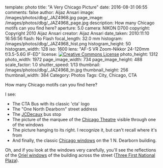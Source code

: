template: photo
title: "A Very Chicago Picture"
date: 2016-08-31 06:55
comments: false
author: Aijaz Ansari
image: /images/photos/dbg/_JAZ4968.jpg
page_image: /images/photos/dbg/_JAZ4968_page.jpg
description: How many Chicago motifs can you find here?
aperture: 5.0
camera: NIKON D700
copyright: Copyright 2010 Aijaz Ansari
creator: Aijaz Ansari
date_taken: 2010:11:10 16:56:56
flash: No Flash
focal_length: 32.0 mm
histogram: /images/photos/dbg/_JAZ4968_hist.png
histogram_height: 50
histogram_width: 128
iso: 1600
lens: "AF-S VR Zoom-Nikkor 24-120mm f/3.5-5.6G IF-ED"
license: <a rel="license" href="http://creativecommons.org/licenses/by-nc-nd/3.0/deed.en_US"><img alt="Creative Commons License" style="border-width:0" src="http://i.creativecommons.org/l/by-nc-nd/3.0/88x31.png" /></a>
photo_height: 1312
photo_width: 1972
page_image_width: 734
page_image_height: 488
scale_factor: 1.0
shutter_speed: 1/13
thumbnail: /images/photos/dbg/_JAZ4968_tn.jpg
thumbnail_height: 256
thumbnail_width: 384
Category: Photos
Tags: City, Chicago, CTA

How many Chicago motifs can you find here?

<!-- more -->

I see: 

- The CTA Bus with its classic 'cta' logo
- The "One North Dearborn" street address
- The [JCDecaux](http://www.jcdecauxna.com/street-furniture/chicago/advertising-chicago) bus stop
- The picture of the marquee of the [Chicago Theatre](https://en.wikipedia.org/wiki/Chicago_Theatre#/media/File:Chicago_Theatre_sign_Close_up.jpg) visible through one of the windows
- The picture hanging to its right. I recognize it, but can't recall where it's from
- And finally, the classic [Chicago windows](https://en.wikipedia.org/wiki/Chicago_school_(architecture)) on the 1 N. Dearborn building. 

Oh, and if you look at the windows very carefully, you'll see the reflections of the [Oriel windows](https://en.wikipedia.org/wiki/Oriel_window) of the building across the street ([Three First National Plaza](http://photos.wikimapia.org/p/00/02/24/49/68_full.jpeg)). 
